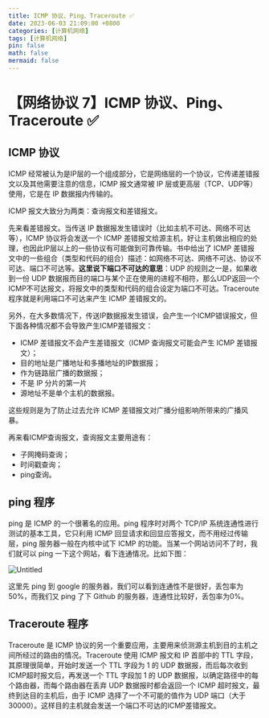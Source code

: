 ```yaml
---
title: ICMP 协议、Ping、Traceroute ✅
date: 2023-06-03 21:09:00 +0800
categories: [计算机网络]
tags: [计算机网络]
pin: false
math: false
mermaid: false
---
```


# 【网络协议 7】ICMP 协议、Ping、Traceroute ✅

## **ICMP 协议**

ICMP 经常被认为是IP层的一个组成部分，它是网络层的一个协议，它传递差错报文以及其他需要注意的信息，ICMP 报文通常被 IP 层或更高层（TCP、UDP等）使用，它是在 IP 数据报内传输的。

ICMP 报文大致分为两类：查询报文和差错报文。

先来看差错报文。当传送 IP 数据报发生错误时（比如主机不可达、网络不可达等），ICMP 协议将会发送一个 ICMP 差错报文给源主机，好让主机做出相应的处理，也因此IP层以上的一些协议有可能做到可靠传输。书中给出了 ICMP 差错报文中的一些组合（类型和代码的组合）描述：如网络不可达、网络不可达、协议不可达、端口不可达等。**这里说下端口不可达的意思**：UDP 的规则之一是，如果收到一份 UDP 数据报而目的端口与某个正在使用的进程不相符，那么UDP返回一个ICMP不可达报文，将报文中的类型和代码的组合设定为端口不可达。Traceroute 程序就是利用端口不可达来产生 ICMP 差错报文的。

另外，在大多数情况下，传送IP数据报发生错误，会产生一个ICMP错误报文，但下面各种情况都不会导致产生ICMP差错报文：

- ICMP 差错报文不会产生差错报文（ICMP 查询报文可能会产生 ICMP 差错报文）；
- 目的地址是广播地址和多播地址的IP数据报；
- 作为链路层广播的数据报；
- 不是 IP 分片的第一片
- 源地址不是单个主机的数据报。

这些规则是为了防止过去允许 ICMP 差错报文对广播分组影响所带来的广播风暴。

再来看ICMP查询报文，查询报文主要用途有：

- 子网掩码查询；
- 时间戳查询；
- ping查询。

## **ping 程序**

ping 是 ICMP 的一个很著名的应用。ping 程序时对两个 TCP/IP 系统连通性进行测试的基本工具，它只利用 ICMP 回显请求和回显应答报文，而不用经过传输层，ping 服务器一般在内核中试下 ICMP 的功能。当某一个网站访问不了时，我们就可以 ping 一下这个网站，看下连通情况。比如下图：

![Untitled](%E3%80%90%E7%BD%91%E7%BB%9C%E5%8D%8F%E8%AE%AE%207%E3%80%91ICMP%20%E5%8D%8F%E8%AE%AE%E3%80%81Ping%E3%80%81Traceroute%20%E2%9C%85%20e1183b9bb70d4106b236f667d76fd6f3/Untitled.png)

这里先 ping 到 google 的服务器，我们可以看到连通性不是很好，丢包率为50%，而我们又 ping 了下 Github 的服务器，连通性比较好，丢包率为0%。

## **Traceroute 程序**

Traceroute 是 ICMP 协议的另一个重要应用，主要用来侦测源主机到目的主机之间所经过的路由的情况。Traceroute 使用 ICMP 报文和 IP 首部中的 TTL 字段，其原理很简单，开始时发送一个 TTL 字段为 1 的 UDP 数据报，而后每次收到ICMP超时报文后，再发送一个 TTL 字段加 1 的 UDP 数据报，以确定路径中的每个路由器，而每个路由器在丢弃 UDP 数据报时都会返回一个 ICMP 超时报文，最终到达目的主机后，由于 ICMP 选择了一个不可能的值作为 UDP 端口（大于30000）。这样目的主机就会发送一个端口不可达的ICMP差错报文。